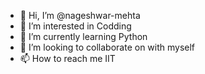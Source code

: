 - 👋 Hi, I’m @nageshwar-mehta
- 👀 I’m interested in Codding
- 🌱 I’m currently learning Python
- 💞️ I’m looking to collaborate on with myself
- 📫 How to reach me IIT

<!---
nageshwar-mehta/nageshwar-mehta is a ✨ special ✨ repository because its `README.md` (this file) appears on your GitHub profile.
You can click the Preview link to take a look at your changes.
--->
